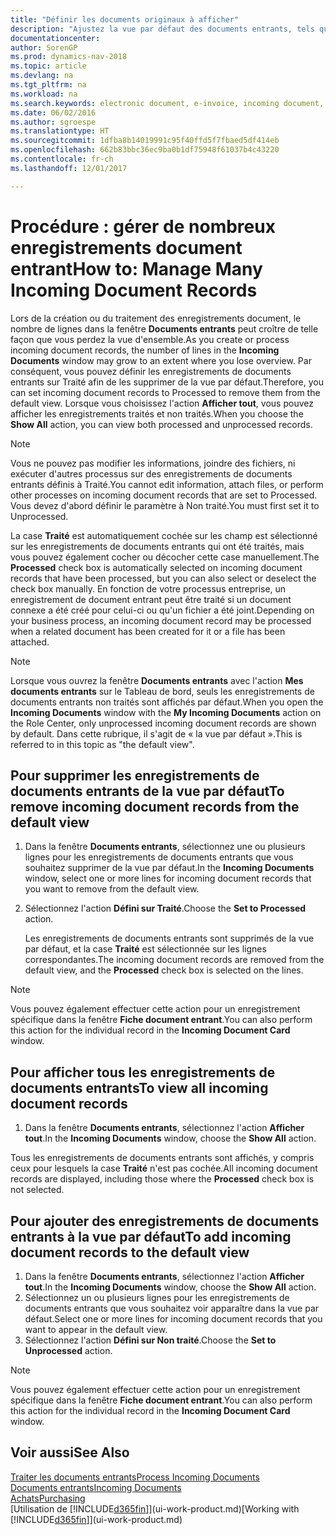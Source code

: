 ```yaml
---
title: "Définir les documents originaux à afficher"
description: "Ajustez la vue par défaut des documents entrants, tels que des factures électroniques, afin d'améliorer votre vue d'ensemble des enregistrements traités et non-traités."
documentationcenter: 
author: SorenGP
ms.prod: dynamics-nav-2018
ms.topic: article
ms.devlang: na
ms.tgt_pltfrm: na
ms.workload: na
ms.search.keywords: electronic document, e-invoice, incoming document, OCR, ecommerce, document exchange, import invoice
ms.date: 06/02/2016
ms.author: sgroespe
ms.translationtype: HT
ms.sourcegitcommit: 1dfba8b14019991c95f40ffd5f7fbaed5df414eb
ms.openlocfilehash: 662b83bbc36ec9ba0b1df75948f61037b4c43220
ms.contentlocale: fr-ch
ms.lasthandoff: 12/01/2017

---
```

# <a name="how-to-manage-many-incoming-document-records"></a><span data-ttu-id="2afe1-103">Procédure : gérer de nombreux enregistrements document entrant</span><span class="sxs-lookup"><span data-stu-id="2afe1-103">How to: Manage Many Incoming Document Records</span></span>
<span data-ttu-id="2afe1-104">Lors de la création ou du traitement des enregistrements document, le nombre de lignes dans la fenêtre **Documents entrants** peut croître de telle façon que vous perdez la vue d'ensemble.</span><span class="sxs-lookup"><span data-stu-id="2afe1-104">As you create or process incoming document records, the number of lines in the **Incoming Documents** window may grow to an extent where you lose overview.</span></span> <span data-ttu-id="2afe1-105">Par conséquent, vous pouvez définir les enregistrements de documents entrants sur Traité afin de les supprimer de la vue par défaut.</span><span class="sxs-lookup"><span data-stu-id="2afe1-105">Therefore, you can set incoming document records to Processed to remove them from the default view.</span></span> <span data-ttu-id="2afe1-106">Lorsque vous choisissez l'action **Afficher tout**, vous pouvez afficher les enregistrements traités et non traités.</span><span class="sxs-lookup"><span data-stu-id="2afe1-106">When you choose the **Show All** action, you can view both processed and unprocessed records.</span></span>

> [!NOTE]  
>   <span data-ttu-id="2afe1-107">Vous ne pouvez pas modifier les informations, joindre des fichiers, ni exécuter d'autres processus sur des enregistrements de documents entrants définis à Traité.</span><span class="sxs-lookup"><span data-stu-id="2afe1-107">You cannot edit information, attach files, or perform other processes on incoming document records that are set to Processed.</span></span> <span data-ttu-id="2afe1-108">Vous devez d'abord définir le paramètre à Non traité.</span><span class="sxs-lookup"><span data-stu-id="2afe1-108">You must first set it to Unprocessed.</span></span>

<span data-ttu-id="2afe1-109">La case **Traité** est automatiquement cochée sur les champ est sélectionné sur les enregistrements de documents entrants qui ont été traités, mais vous pouvez également cocher ou décocher cette case manuellement.</span><span class="sxs-lookup"><span data-stu-id="2afe1-109">The **Processed** check box is automatically selected on incoming document records that have been processed, but you can also select or deselect the check box manually.</span></span> <span data-ttu-id="2afe1-110">En fonction de votre processus entreprise, un enregistrement de document entrant peut être traité si un document connexe a été créé pour celui-ci ou qu'un fichier a été joint.</span><span class="sxs-lookup"><span data-stu-id="2afe1-110">Depending on your business process, an incoming document record may be processed when a related document has been created for it or a file has been attached.</span></span>

> [!NOTE]  
>   <span data-ttu-id="2afe1-111">Lorsque vous ouvrez la fenêtre **Documents entrants** avec l'action **Mes documents entrants** sur le Tableau de bord, seuls les enregistrements de documents entrants non traités sont affichés par défaut.</span><span class="sxs-lookup"><span data-stu-id="2afe1-111">When you open the **Incoming Documents** window with the **My Incoming Documents** action on the Role Center, only unprocessed incoming document records are shown by default.</span></span> <span data-ttu-id="2afe1-112">Dans cette rubrique, il s'agit de « la vue par défaut ».</span><span class="sxs-lookup"><span data-stu-id="2afe1-112">This is referred to in this topic as "the default view".</span></span>

## <a name="to-remove-incoming-document-records-from-the-default-view"></a><span data-ttu-id="2afe1-113">Pour supprimer les enregistrements de documents entrants de la vue par défaut</span><span class="sxs-lookup"><span data-stu-id="2afe1-113">To remove incoming document records from the default view</span></span>
1. <span data-ttu-id="2afe1-114">Dans la fenêtre **Documents entrants**, sélectionnez une ou plusieurs lignes pour les enregistrements de documents entrants que vous souhaitez supprimer de la vue par défaut.</span><span class="sxs-lookup"><span data-stu-id="2afe1-114">In the **Incoming Documents** window, select one or more lines for incoming document records that you want to remove from the default view.</span></span>
2. <span data-ttu-id="2afe1-115">Sélectionnez l'action **Défini sur Traité**.</span><span class="sxs-lookup"><span data-stu-id="2afe1-115">Choose the **Set to Processed** action.</span></span>

    <span data-ttu-id="2afe1-116">Les enregistrements de documents entrants sont supprimés de la vue par défaut, et la case **Traité** est sélectionnée sur les lignes correspondantes.</span><span class="sxs-lookup"><span data-stu-id="2afe1-116">The incoming document records are removed from the default view, and the **Processed** check box is selected on the lines.</span></span>

> [!NOTE]  
>   <span data-ttu-id="2afe1-117">Vous pouvez également effectuer cette action pour un enregistrement spécifique dans la fenêtre **Fiche document entrant**.</span><span class="sxs-lookup"><span data-stu-id="2afe1-117">You can also perform this action for the individual record in the **Incoming Document Card** window.</span></span>

## <a name="to-view-all-incoming-document-records"></a><span data-ttu-id="2afe1-118">Pour afficher tous les enregistrements de documents entrants</span><span class="sxs-lookup"><span data-stu-id="2afe1-118">To view all incoming document records</span></span>
1. <span data-ttu-id="2afe1-119">Dans la fenêtre **Documents entrants**, sélectionnez l'action **Afficher tout**.</span><span class="sxs-lookup"><span data-stu-id="2afe1-119">In the **Incoming Documents** window, choose the **Show All** action.</span></span>

<span data-ttu-id="2afe1-120">Tous les enregistrements de documents entrants sont affichés, y compris ceux pour lesquels la case **Traité** n'est pas cochée.</span><span class="sxs-lookup"><span data-stu-id="2afe1-120">All incoming document records are displayed, including those where the **Processed** check box is not selected.</span></span>

## <a name="to-add-incoming-document-records-to-the-default-view"></a><span data-ttu-id="2afe1-121">Pour ajouter des enregistrements de documents entrants à la vue par défaut</span><span class="sxs-lookup"><span data-stu-id="2afe1-121">To add incoming document records to the default view</span></span>
1. <span data-ttu-id="2afe1-122">Dans la fenêtre **Documents entrants**, sélectionnez l'action **Afficher tout**.</span><span class="sxs-lookup"><span data-stu-id="2afe1-122">In the **Incoming Documents** window, choose the **Show All** action.</span></span>
2. <span data-ttu-id="2afe1-123">Sélectionnez un ou plusieurs lignes pour les enregistrements de documents entrants que vous souhaitez voir apparaître dans la vue par défaut.</span><span class="sxs-lookup"><span data-stu-id="2afe1-123">Select one or more lines for incoming document records that you want to appear in the default view.</span></span>
3. <span data-ttu-id="2afe1-124">Sélectionnez l'action **Défini sur Non traité**.</span><span class="sxs-lookup"><span data-stu-id="2afe1-124">Choose the **Set to Unprocessed** action.</span></span>  

> [!NOTE]  
>   <span data-ttu-id="2afe1-125">Vous pouvez également effectuer cette action pour un enregistrement spécifique dans la fenêtre **Fiche document entrant**.</span><span class="sxs-lookup"><span data-stu-id="2afe1-125">You can also perform this action for the individual record in the **Incoming Document Card** window.</span></span>

## <a name="see-also"></a><span data-ttu-id="2afe1-126">Voir aussi</span><span class="sxs-lookup"><span data-stu-id="2afe1-126">See Also</span></span>
[<span data-ttu-id="2afe1-127">Traiter les documents entrants</span><span class="sxs-lookup"><span data-stu-id="2afe1-127">Process Incoming Documents</span></span>](across-process-income-documents.md)  
[<span data-ttu-id="2afe1-128">Documents entrants</span><span class="sxs-lookup"><span data-stu-id="2afe1-128">Incoming Documents</span></span>](across-income-documents.md)  
[<span data-ttu-id="2afe1-129">Achats</span><span class="sxs-lookup"><span data-stu-id="2afe1-129">Purchasing</span></span>](purchasing-manage-purchasing.md)  
<span data-ttu-id="2afe1-130">[Utilisation de [!INCLUDE[d365fin](includes/d365fin_md.md)]](ui-work-product.md)</span><span class="sxs-lookup"><span data-stu-id="2afe1-130">[Working with [!INCLUDE[d365fin](includes/d365fin_md.md)]](ui-work-product.md)</span></span>

